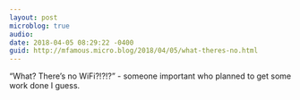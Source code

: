 ```yaml
---
layout: post
microblog: true
audio: 
date: 2018-04-05 08:29:22 -0400
guid: http://mfamous.micro.blog/2018/04/05/what-theres-no.html
---
```

“What? There’s no WiFi?!?!?” - someone important who planned to get some work done I guess. 
